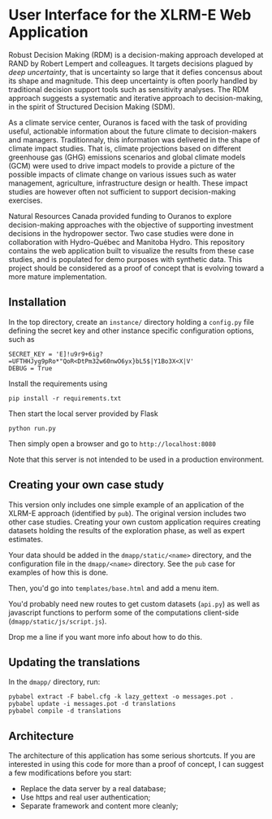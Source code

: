 User Interface for the XLRM-E Web Application
============================================

Robust Decision Making (RDM) is a decision-making approach developed at RAND by Robert Lempert and colleagues. It targets decisions plagued by _deep uncertainty_, that is uncertainty so large that it defies concensus about its shape and magnitude. This deep uncertainty is often poorly handled by traditional decision support tools such as sensitivity analyses. The RDM approach suggests a systematic and iterative approach to decision-making, in the spirit of Structured Decision Making (SDM).

As a climate service center, Ouranos is faced with the task of providing useful, actionable information about the future climate to decision-makers and managers. Traditionnaly, this information was delivered in the shape of climate impact studies. That is, climate projections based on different greenhouse gas (GHG) emissions scenarios and global climate models (GCM) were used to drive impact models to provide a picture of the possible impacts of climate change on various issues such as water management, agriculture, infrastructure design or health. These impact studies are however often not sufficient to support decision-making exercises. 

Natural Resources Canada provided funding to Ouranos to explore decision-making approaches with the objective of supporting investment decisions in the hydropower sector. Two case studies were done in collaboration with Hydro-Québec and Manitoba Hydro. This repository contains the web application built to visualize the results from these case studies, and is populated for demo purposes with synthetic data. This project should be considered as a proof of concept that is evolving toward a more mature implementation. 


Installation
------------
In the top directory, create an `instance/` directory holding a `config.py` file defining the secret key and other instance specific configuration options, such as

    SECRET_KEY = 'E]!u9r9+6ig?=UFTHHJyg9pRo*"QoR<DtPm32w60nwO6yx}bL5$|Y1Bo3X<X|V'
    DEBUG = True
    
Install the requirements using 

    pip install -r requirements.txt

Then start the local server provided by Flask

    python run.py 

Then simply open a browser and go to `http://localhost:8080` 

Note that this server is not intended to be used in a production environment. 


Creating your own case study
----------------------------
This version only includes one simple example of an application of the 
XLRM-E approach (identified by `pub`). The original version includes 
two other case studies. Creating your own custom application requires 
creating datasets holding the results of the exploration phase, as well 
as expert estimates. 

Your data should be added in the `dmapp/static/<name>` directory, and the 
configuration file in the `dmapp/<name>` directory. See the `pub` case
for examples of how this is done. 

Then, you'd go into `templates/base.html` and add a menu item. 

You'd probably need new routes to get custom datasets (`api.py`) as well
as javascript functions to perform some of the computations client-side 
(`dmapp/static/js/script.js`). 

Drop me a line if you want more info about how to do this. 


Updating the translations
-------------------------
In the `dmapp/` directory, run:

    pybabel extract -F babel.cfg -k lazy_gettext -o messages.pot .
    pybabel update -i messages.pot -d translations
    pybabel compile -d translations


Architecture
------------
The architecture of this application has some serious shortcuts. If you 
are interested in using this code for more than a proof of concept, I 
can suggest a few modifications before you start: 
  
  * Replace the data server by a real database;
  * Use https and real user authentication; 
  * Separate framework and content more cleanly;
  
